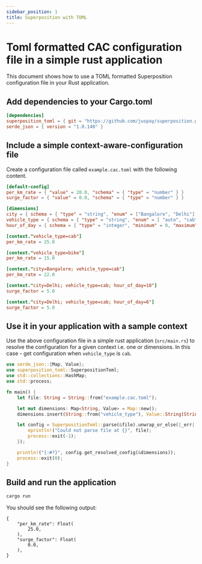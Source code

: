 ```yaml
---
sidebar_position: 1
title: Superposition with TOML
---
```


# Toml formatted CAC configuration file in a simple rust application
This document shows how to use a TOML formatted Superposition configuration file in your Rust application.

## Add dependencies to your Cargo.toml

```toml
[dependencies]
superposition_toml = { git = "https://github.com/juspay/superposition.git", branch = "main" }
serde_json = { version = "1.0.140" }
```

## Include a simple context-aware-configuration file

Create a configuration file called `example.cac.toml` with the following content.

```toml
[default-config]
per_km_rate = { "value" = 20.0, "schema" = { "type" = "number" } }
surge_factor = { "value" = 0.0, "schema" = { "type" = "number" } }

[dimensions]
city = { schema = { "type" = "string", "enum" = ["Bangalore", "Delhi"] } }
vehicle_type = { schema = { "type" = "string", "enum" = [ "auto", "cab", "bike", ] } }
hour_of_day = { schema = { "type" = "integer", "minimum" = 0, "maximum" = 23 }}

[context."vehicle_type=cab"]
per_km_rate = 25.0

[context."vehicle_type=bike"]
per_km_rate = 15.0

[context."city=Bangalore; vehicle_type=cab"]
per_km_rate = 22.0

[context."city=Delhi; vehicle_type=cab; hour_of_day=18"]
surge_factor = 5.0

[context."city=Delhi; vehicle_type=cab; hour_of_day=6"]
surge_factor = 5.0
```

## Use it in your application with a sample context

Use the above configuration file in a simple rust application (`src/main.rs`) to resolve the configuration for a given context i.e. one or dimensions.  In this case - get configuration when `vehicle_type` is `cab`.

```rust
use serde_json::{Map, Value};
use superposition_toml::SuperpositionToml;
use std::collections::HashMap;
use std::process;

fn main() {
    let file: String = String::from("example.cac.toml");

    let mut dimensions: Map<String, Value> = Map::new();
    dimensions.insert(String::from("vehicle_type"), Value::String(String::from("cab")));

    let config = SuperpositionToml::parse(&file).unwrap_or_else(|_err| {
        eprintln!("Could not parse file at {}", file);
        process::exit(-1);
    });

    println!("{:#?}", config.get_resolved_config(&dimensions));
    process::exit(0);
}
```

## Build and run the application

```bash
cargo run 

```

You should see the following output:

```
{
    "per_km_rate": Float(
        25.0,
    ),
    "surge_factor": Float(
        0.0,
    ),
}
```

